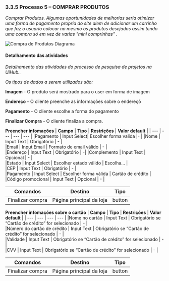 ### 3.3.5 Processo 5 – COMPRAR PRODUTOS

_Comprar Produtos. Algumas oportunidades de melhorias seria otimizar uma forma de pagamento propria do site alem de adicionar um carrinho que faz o usuario colocar no mesmo os produtos desejados assim tendo uma compra só em vez de varias "mini comprinhas" ._

![Compra de Produtos Diagrama](https://github.com/ICEI-PUC-Minas-PMGES-TI/pmg-es-2024-1-ti2-3740100-uihub/assets/6132658/8e19a954-54b5-45eb-9de2-55b7a35e679a)

#### Detalhamento das atividades

_Detalhamento das atividades do processo de pesquisa de projetos na UiHub.._

_Os tipos de dados a serem utilizados são:_

 **Imagem** - O produto será mostrado para o user em forma de imagem

 **Endereço** - O cliente preenche as informações sobre o endereçõ

 **Pagamento** - O cliente escolhe a forma do pagamento

 **Finalizar Compra** - O cliente finaliza a compra.

 **Preencher infomações**
 | **Campo**       | **Tipo**         | **Restrições** | **Valor default** |
 | ---             | ---              | ---            | ---               |
 |Pagamento | Input Select| Escolher forma valida |- |
 |Nome                    | Input Text    | Obrigatório                    |  -     |          
 |Email                   | Input Email   | Formato de email válido          |  -        |      
 |Endereço                | Input Text    | Obrigatório                     |  -|
 |Complemento             | Input Text    | Opcional                                       | -       |          
 |Estado                  | Input Select  | Escolher estado válido                         | Escolha…    |      
 |CEP                     | Input Text    | Obrigatório                                    | -      |           
 |Pagamento               | Input Select  | Escolher forma válida                          | Cartão de crédito |
 |Código promocional      | Input Text    | Opcional                                       | -    |             

| **Comandos**  | **Destino**                                                     | **Tipo** |
| ------------- | --------------------------------------------------------------- | -------- |
| Finalizar compra | Página principal da loja | button  |


 **Preencher infomações sobre o cartão**
 | **Campo**       | **Tipo**         | **Restrições** | **Valor default** |
 | ---             | ---              | ---            | ---               |
 |Nome no cartão          | Input Text    | Obrigatório se “Cartão de crédito” for selecionado | -    |         
 |Número do cartão de crédito | Input Text | Obrigatório se “Cartão de crédito” for selecionado | -  |           
 |Validade                | Input Text    | Obrigatório se “Cartão de crédito” for selecionado | -   |          
 |CVV                     | Input Text    | Obrigatório se “Cartão de crédito” for selecionado | -   |          

| **Comandos**  | **Destino**                                                     | **Tipo** |
| ------------- | --------------------------------------------------------------- | -------- |
| Finalizar compra | Página principal da loja | button  |

